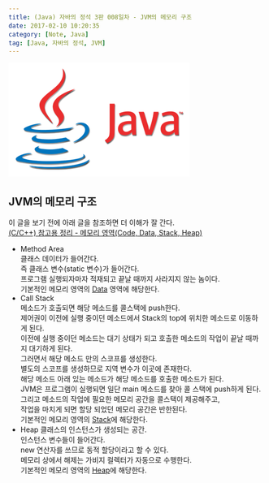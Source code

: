 ```yaml
---
title: (Java) 자바의 정석 3판 008일차 - JVM의 메모리 구조
date: 2017-02-10 10:20:35
category: [Note, Java]
tag: [Java, 자바의 정석, JVM]
---
```

![](Java-study-008day/thumb.png)

## JVM의 메모리 구조
이 글을 보기 전에 아래 글을 참조하면 더 이해가 잘 간다.  
[(C/C++) 참고용 정리 - 메모리 영역(Code, Data, Stack, Heap)](/2017/02/09/C-ref-004/)  
* Method Area  
클래스 데이터가 들어간다.  
즉 클래스 변수(static 변수)가 들어간다.  
프로그램 실행되자마자 적재되고 끝날 때까지 사라지지 않는 놈이다.  
기본적인 메모리 영역의 [Data](/2017/02/09/C-ref-004/#Data) 영역에 해당한다.  
* Call Stack  
메소드가 호출되면 해당 메소드를 콜스택에 push한다.  
제어권이 이전에 실행 중이던 메소드에서 Stack의 top에 위치한 메소드로 이동하게 된다.  
이전에 실행 중이던 메소드는 대기 상태가 되고 호출한 메소드의 작업이 끝날 때까지 대기하게 된다.  
그러면서 해당 메소드 만의 스코프를 생성한다.  
별도의 스코프를 생성하므로 지역 변수가 이곳에 존재한다.  
해당 메소드 아래 있는 메소드가 해당 메소드를 호출한 메소드가 된다.  
JVM은 프로그램이 실행되면 일단 main 메소드를 찾아 콜 스택에 push하게 된다.  
그리고 메소드의 작업에 필요한 메모리 공간을 콜스택이 제공해주고,  
작업을 마치게 되면 할당 되었던 메모리 공간은 반한된다.  
기본적인 메모리 영역의 [Stack](/2017/02/09/C-ref-004/#Stack)에 해당한다.  
* Heap
클래스의 인스턴스가 생성되는 공간.  
인스턴스 변수들이 들어간다.  
new 연산자를 쓰므로 동적 할당이라고 할 수 있다.  
메모리 상에서 해제는 가비지 컬렉터가 자동으로 수행한다.  
기본적인 메모리 영역의 [Heap](/2017/02/09/C-ref-004/#Heap)에 해당한다.

